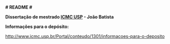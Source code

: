 **# README #**

**Dissertação de mestrado [ICMC USP](http://www.icmc.usp.br/) - João Batista**

**Informações para o depósito:**

http://www.icmc.usp.br/Portal/conteudo/1301/informacoes-para-o-deposito